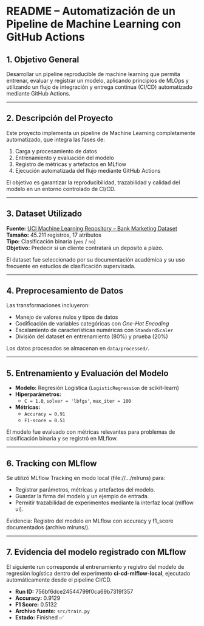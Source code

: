 # README – Automatización de un Pipeline de Machine Learning con GitHub Actions

## 1. Objetivo General
Desarrollar un pipeline reproducible de machine learning que permita entrenar, evaluar y registrar un modelo, aplicando principios de MLOps y utilizando un flujo de integración y entrega continua (CI/CD) automatizado mediante GitHub Actions.

---

## 2. Descripción del Proyecto
Este proyecto implementa un pipeline de Machine Learning completamente automatizado, que integra las fases de:
1. Carga y procesamiento de datos  
2. Entrenamiento y evaluación del modelo  
3. Registro de métricas y artefactos en MLflow  
4. Ejecución automatizada del flujo mediante GitHub Actions  

El objetivo es garantizar la reproducibilidad, trazabilidad y calidad del modelo en un entorno controlado de CI/CD.

---

## 3. Dataset Utilizado
**Fuente:** [UCI Machine Learning Repository – Bank Marketing Dataset](https://archive.ics.uci.edu/ml/datasets/bank+marketing)  
**Tamaño:** 45.211 registros, 17 atributos  
**Tipo:** Clasificación binaria (`yes` / `no`)  
**Objetivo:** Predecir si un cliente contratará un depósito a plazo.

El dataset fue seleccionado por su documentación académica y su uso frecuente en estudios de clasificación supervisada.

---

## 4. Preprocesamiento de Datos
Las transformaciones incluyeron:
- Manejo de valores nulos y tipos de datos  
- Codificación de variables categóricas con *One-Hot Encoding*  
- Escalamiento de características numéricas con `StandardScaler`  
- División del dataset en entrenamiento (80%) y prueba (20%)

Los datos procesados se almacenan en `data/processed/`.

---

## 5. Entrenamiento y Evaluación del Modelo
- **Modelo:** Regresión Logística (`LogisticRegression` de scikit-learn)
- **Hiperparámetros:**  
  - `C = 1.0`, `solver = 'lbfgs'`, `max_iter = 100`
- **Métricas:**  
  - `Accuracy = 0.91`  
  - `F1-score = 0.51`

El modelo fue evaluado con métricas relevantes para problemas de clasificación binaria y se registró en MLflow.

---

## 6. Tracking con MLflow
Se utilizó MLflow Tracking en modo local (file://.../mlruns) para:

  - Registrar parámetros, métricas y artefactos del modelo.
  - Guardar la firma del modelo y un ejemplo de entrada.
  - Permitir trazabilidad de experimentos mediante la interfaz local (mlflow ui).

Evidencia:
Registro del modelo en MLflow con accuracy y f1_score documentados (archivo mlruns/).

---

## 7. Evidencia del modelo registrado con MLflow

El siguiente run corresponde al entrenamiento y registro del modelo de regresión logística
dentro del experimento **ci-cd-mlflow-local**, ejecutado automáticamente desde el pipeline CI/CD.

- **Run ID:** 756bf6dce24544799f0ca69b7319f357  
- **Accuracy:** 0.9129  
- **F1 Score:** 0.5132  
- **Archivo fuente:** `src/train.py`  
- **Estado:** Finished ✅  